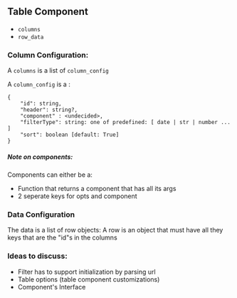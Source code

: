 ## Table Component
 - `columns`
 - `row_data`

### Column Configuration:
A `columns` is a list of `column_config`   

A `column_config` is a :

```
{
    "id": string,
    "header": string?,
    "component" : <undecided>,
    "filterType": string: one of predefined: [ date | str | number ... ]
    "sort": boolean [default: True]
}
```

##### Note on components:
Components can either be a: 
- Function that returns a component that has all its args
- 2 seperate keys for opts and component

### Data Configuration

The data is a list of row objects:
A row is an object that must have all they keys that are the "id"s in the
columns

### Ideas to discuss:
- Filter has to support initialization by parsing url
- Table options (table component customizations)
- Component's Interface

